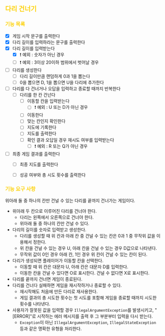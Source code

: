 ## <span style="color:#FDD20E">다리 건너기</span>

### <span style="color:#FDD20E"> 기능 목록</span>

- [x] 게임 시작 문구를 출력한다
- [x] 다리 길이를 입력하라는 문구를 출력한다
- [x] 다리 길이를 입력받는다
  - [x] ❗ 예외 : 숫자가 아닌 경우
  - [ ] ❗ 예외 : 3이상 20이하 범위에서 벗어날 경우
- [ ] 다리를 생성한다
  - [ ] 다리 길이만큼 랜덤하게 0과 1을 뽑는다
  - [ ] 0을 뽑으면 D, 1을 뽑으면 U을 다리에 추가한다
- [ ] 다리를 다 건너거나 오답을 입력하고 종료할 때까지 반복한다
  - [ ] 다리를 한 칸 건넌다
    - [ ] 이동할 칸을 입력받는다
      - [ ] ❗ 예외 : U 또는 D가 아닌 경우
    - [ ] 이동한다
    - [ ] 맞는 칸인지 확인한다
    - [ ] 지도에 기록한다
    - [ ] 지도를 출력한다
    - [ ] 확인 결과 오답일 경우 재시도 여부를 입력받는다
      - [ ] ❗ 예외 : R 또는 Q가 아닌 경우
- [ ] 최종 게임 결과를 출력한다
  - [ ] 최종 지도를 출력한다
  - [ ] 성공 여부와 총 시도 횟수를 출력한다


### <span style="color:#FDD20E"> 기능 요구 사항</span>

위아래 둘 중 하나의 칸만 건널 수 있는 다리를 끝까지 건너가는 게임이다.
- 위아래 두 칸으로 이루어진 다리를 건너야 한다.
    - 다리는 왼쪽에서 오른쪽으로 건너야 한다.
    - 위아래 둘 중 하나의 칸만 건널 수 있다.
- 다리의 길이를 숫자로 입력받고 생성한다.
    - 다리를 생성할 때 위 칸과 아래 칸 중 건널 수 있는 칸은 0과 1 중 무작위 값을 이용해서 정한다.
    - 위 칸을 건널 수 있는 경우 U, 아래 칸을 건널 수 있는 경우 D값으로 나타낸다.
    - 무작위 값이 0인 경우 아래 칸, 1인 경우 위 칸이 건널 수 있는 칸이 된다.
- 다리가 생성되면 플레이어가 이동할 칸을 선택한다.
    - 이동할 때 위 칸은 대문자 U, 아래 칸은 대문자 D를 입력한다.
    - 이동한 칸을 건널 수 있다면 O로 표시한다. 건널 수 없다면 X로 표시한다.
- 다리를 끝까지 건너면 게임이 종료된다.
- 다리를 건너다 실패하면 게임을 재시작하거나 종료할 수 있다.
    - 재시작해도 처음에 만든 다리로 재사용한다.
    - 게임 결과의 총 시도한 횟수는 첫 시도를 포함해 게임을 종료할 때까지 시도한 횟수를 나타낸다.
- 사용자가 잘못된 값을 입력할 경우 `IllegalArgumentException`를 발생시키고, "[ERROR]"로 시작하는 에러 메시지를 출력 후 그 부분부터 입력을 다시 받는다.
    - `Exception`이 아닌 `IllegalArgumentException`, `IllegalStateException` 등과 같은 명확한 유형을 처리한다.